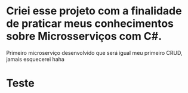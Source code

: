 # Criei esse projeto com a finalidade de praticar meus conhecimentos sobre Microsserviços com C#.

Primeiro microserviço desenvolvido que será igual meu primeiro CRUD, jamais esquecerei haha
<h1>Teste</h1>
